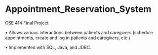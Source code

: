 # Appointment_Reservation_System
CSE 414 Final Project

• Allows various interactions between patients and caregivers (schedule appointments, create and log in patients and caregivers, etc.)

• Implemented with SQL, Java, and JDBC.
